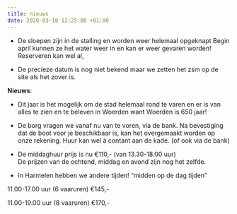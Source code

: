 ```yaml
---
title: nieuws
date: 2020-03-18 12:25:00 +01:00
---
```


- De sloepen zijn in de stalling en worden weer helemaal opgeknapt
Begin april kunnen ze het water weer in en kan er weer gevaren worden! 
Reserveren kan wel al,

- De precieze datum is nog niet bekend
maar we zetten het zsm op de site als het zover is. 

**Nieuws**: 

- Dit jaar is het mogelijk om de stad helemaal rond te varen en er is van alles te zien en te beleven in Woerden want Woerden is 650 jaar! 

- De borg vragen we vanaf nu van te voren, via de bank. 
Na bevestiging dat de boot voor je beschikbaar is, kan het overgemaakt worden op onze rekening. 
Huur kan wel á contant aan de kade. 
(of ook via de bank)

- De middaghuur prijs is nu €110,- (van 13.30-18.00 uur)  
De prijzen van de ochtend, middag en avond zijn nog het zelfde.

- In Harmelen hebben we andere tijden!
  “midden op de dag tijden”

11.00-17.00 uur (6 vaaruren) €145,-

11.00-19.00 uur (8 vaaruren) €170,-